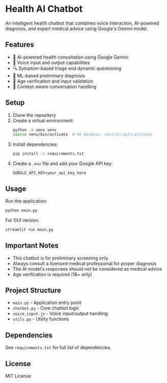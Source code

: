 # Health AI Chatbot

An intelligent health chatbot that combines voice interaction, AI-powered diagnosis, and expert medical advice using Google's Gemini model.

## Features

- 🤖 AI-powered health consultation using Google Gemini
- 🎤 Voice input and output capabilities
- 🔍 Symptom-based triage and dynamic questioning
- 🧠 ML-based preliminary diagnosis
- 🎯 Age verification and input validation
- 💬 Context-aware conversation handling

## Setup

1. Clone the repository
2. Create a virtual environment:
   ```bash
   python -m venv venv
   source venv/bin/activate  # On Windows: venv\Scripts\activate
   ```
3. Install dependencies:
   ```bash
   pip install -r requirements.txt
   ```
4. Create a `.env` file and add your Google API key:
   ```
   GOOGLE_API_KEY=your_api_key_here
   ```

## Usage

Run the application:
```bash
python main.py
```

For GUI version:
```bash
streamlit run main.py
```

## Important Notes

- This chatbot is for preliminary screening only
- Always consult a licensed medical professional for proper diagnosis
- The AI model's responses should not be considered as medical advice
- Age verification is required (18+ only)

## Project Structure

- `main.py` - Application entry point
- `chatbot.py` - Core chatbot logic
- `voice_input.js` - Voice input/output handling
- `utils.py` - Utility functions

## Dependencies

See `requirements.txt` for full list of dependencies.

## License

MIT License 
